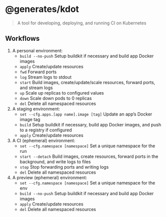 # @generates/kdot
> A tool for developing, deploying, and running CI on Kubernetes

## Workflows

1. A personal environment:
   - `build --no-push`  Setup buildkit if necessary and build app Docker images
   - `apply` Create/update resources
   - `fwd` Forward ports
   - `log` Stream logs to stdout
   - `start` Build images, create/update/scale resources, forward ports, and stream logs
   - `up` Scale up replicas to configured values
   - `down` Scale down pods to 0 replicas
   - `del` Delete all namespaced resources
2. A staging environment:
   - `set --cfg.apps.[app name].image [tag]` Update an app’s Docker image tag
   - `build` Setup buildkit if necessary, build app Docker images, and push to a registry if configured
   - `apply` Create/update resources
3. A CI (ephemeral) environment:
   - `set --cfg.namespace [namespace]` Set a unique namespace for the run
   - `start --detach` Build images, create resources, forward ports in the background, and write logs to files
   - `stop` Stop forwarding ports and writing logs
   - `del` Delete all namespaced resources
4. A preview (ephemeral) environment:
   - `set --cfg.namespace [namespace]` Set a unique namespace for the env
   - `build --no-push`  Setup buildkit if necessary and build app Docker images
   - `apply` Create/update resources
   - `del` Delete all namespaced resources
